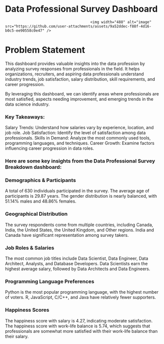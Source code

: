 # Data Professional Survey Dashboard
                                           <img width="488" alt="image" src="https://github.com/user-attachments/assets/9a52ddec-f88f-4d16-b0c5-ee90558c0e47" />



# Problem Statement
This dashboard provides valuable insights into the data profession by analyzing survey responses from professionals in the field. It helps organizations, recruiters, and aspiring data professionals understand industry trends, job satisfaction, salary distribution, skill requirements, and career progression.

By leveraging this dashboard, we can identify areas where professionals are most satisfied, aspects needing improvement, and emerging trends in the data science industry.

### Key Takeaways:
Salary Trends: Understand how salaries vary by experience, location, and job role.
Job Satisfaction: Identify the level of satisfaction among data professionals.
Skills in Demand: Analyze the most commonly used tools, programming languages, and techniques.
Career Growth: Examine factors influencing career progression in data roles.

### Here are some key insights from the Data Professional Survey Breakdown dashboard:

### Demographics & Participants

A total of 630 individuals participated in the survey.
The average age of participants is 29.87 years.
The gender distribution is nearly balanced, with 51.14% males and 48.86% females.

### Geographical Distribution

The survey respondents come from multiple countries, including Canada, India, the United States, the United Kingdom, and Other regions.
India and Canada have significant representation among survey takers.

### Job Roles & Salaries

The most common job titles include Data Scientist, Data Engineer, Data Architect, Analysts, and Database Developers.
Data Scientists earn the highest average salary, followed by Data Architects and Data Engineers.

### Programming Language Preferences

Python is the most popular programming language, with the highest number of voters.
R, JavaScript, C/C++, and Java have relatively fewer supporters.

### Happiness Scores

The happiness score with salary is 4.27, indicating moderate satisfaction.
The happiness score with work-life balance is 5.74, which suggests that professionals are somewhat more satisfied with their work-life balance than their salary.
